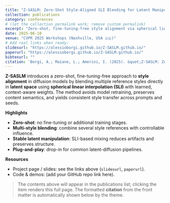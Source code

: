 ```yaml
---
title: "Z-SASLM: Zero-Shot Style-Aligned SLI Blending for Latent Manipulation"
collection: publications
category: conferences
# (let the collection permalink work; remove custom permalink)
excerpt: "Zero-shot, fine-tuning-free style alignment via spherical linear interpolation (SLI) blending for latent manipulation in diffusion models."
date: 2025-06-10
venue: "CVPR 2025 Workshops (Nashville, USA 🇺🇸)"
# Add real links when ready:
slidesurl: "https://alessioborgi.github.io/Z-SASLM.github.io/"
paperurl: "https://alessioborgi.github.io/Z-SASLM.github.io/"
bibtexurl: ""
citation: 'Borgi, A.; Maiano, L.; Amerini, I. (2025). &quot;Z-SASLM: Zero-Shot Style-Aligned SLI Blending for Latent Manipulation.&quot; <i>CVPR 2025 Workshops</i>.'
---
```


**Z-SASLM** introduces a zero-shot, fine-tuning-free approach to **style alignment** in diffusion models by blending multiple reference styles directly in **latent space** using **spherical linear interpolation (SLI)** with learned, context-aware weights. The method avoids model retraining, preserves content semantics, and yields consistent style transfer across prompts and seeds.

**Highlights**
- **Zero-shot**: no fine-tuning or additional training stages.
- **Multi-style blending**: combine several style references with controllable influence.
- **Stable latent manipulation**: SLI-based mixing reduces artifacts and preserves structure.
- **Plug-and-play**: drop-in for common latent-diffusion pipelines.

**Resources**
- Project page / slides: see the links above (`slidesurl`, `paperurl`).  
- Code & demos: (add your GitHub repo link here).

> The contents above will appear in the publications list; clicking the item renders this full page. The formatted **citation** from the front matter is automatically shown below by the theme.
